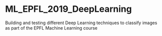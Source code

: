 # ML_EPFL_2019_DeepLearning
Building and testing different Deep Learning techniques to classify images as part of the EPFL Machine Learning course
